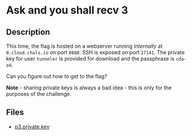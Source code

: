 # Ask and you shall recv 3

## Description

This time, the flag is hosted on a webserver running *internally* at `0.cloud.chals.io` on port `8888`. SSH is exposed on port `27141`. The private key for user `tunneler` is provided for download and the passphrase is `cda-od`.

Can you figure out how to get to the flag?

**Note** - sharing private keys is always a bad idea - this is only for the purposes of the challenge.

## Files

* [p3.private.key](files/p3.private.key)

